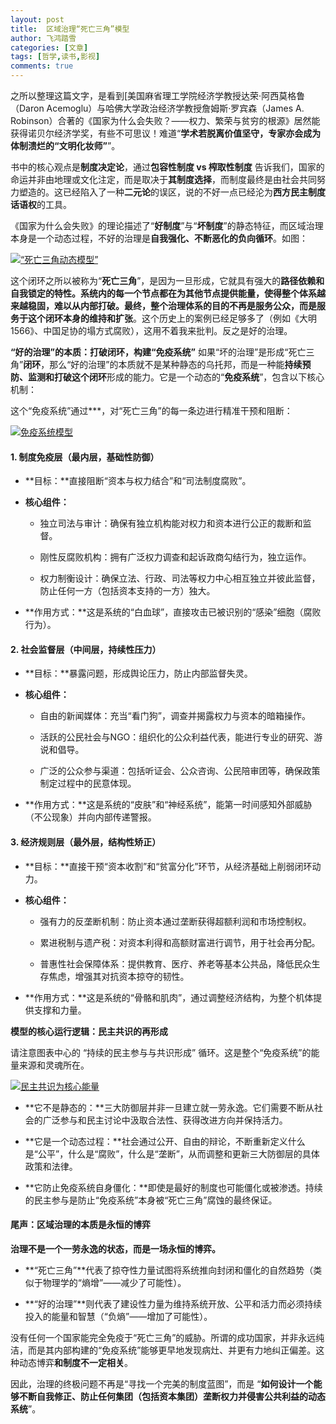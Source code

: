 ```yaml
---
layout: post
title:  区域治理“死亡三角”模型
author: 飞鸿踏雪
categories: [文章]
tags: [哲学,读书,影视]
comments: true
---
```

之所以整理这篇文字，是看到[美国麻省理工学院经济学教授达荣·阿西莫格鲁（Daron Acemoglu）与哈佛大学政治经济学教授詹姆斯·罗宾森（James A. Robinson）合著的《国家为什么会失败？——权力、繁荣与贫穷的根源》居然能获得诺贝尔经济学奖，有些不可思议！难道“**学术若脱离价值坚守，专家亦会成为体制溃烂的“文明化妆师”**”。

书中的核心观点是**制度决定论**，通过**包容性制度 vs 榨取性制度** 告诉我们，国家的命运并非由地理或文化注定，而是取决于**其制度选择**，而制度最终是由社会共同努力塑造的。这已经陷入了一种**二元论**的误区，说的不好一点已经沦为**西方民主制度话语权**的工具。

《国家为什么会失败》的理论描述了“**好制度**”与“**坏制度**”的静态特征，而区域治理本身是一个动态过程，不好的治理是**自我强化、不断恶化的负向循环**。如图：

[![“死亡三角动态模型”](https://s21.ax1x.com/2025/08/25/pVyAstf.jpg)](https://imgse.com/i/pVyAstf)

这个闭环之所以被称为“**死亡三角**”，是因为一旦形成，它就具有强大的**路径依赖和自我锁定的特性。系统内的每一个节点都在为其他节点提供能量，使得整个体系越来越稳固，难以从内部打破。最终，整个治理体系的目的不再是服务公众，而是服务于这个闭环本身的维持和扩张**。这个历史上的案例已经足够多了（例如《大明1566》、中国足协的塌方式腐败），这用不着我来批判。反之是好的治理。

**“好的治理”的本质：打破闭环，构建“免疫系统”**
如果“坏的治理”是形成“死亡三角”**闭环**，那么“好的治理”的本质就不是某种静态的乌托邦，而是一种能**持续预防、监测和打破这个闭环**形成的能力。它是一个动态的“**免疫系统**”，包含以下核心机制：


这个“免疫系统”通过***，对“死亡三角”的每一条边进行精准干预和阻断：


[![免疫系统模型](https://s21.ax1x.com/2025/08/25/pVyArAP.jpg)](https://imgse.com/i/pVyArAP)

#### 1. 制度免疫层（最内层，基础性防御）

- **目标：**直接阻断“资本与权力结合”和“司法制度腐败”。

- **核心组件：**

  * 独立司法与审计：确保有独立机构能对权力和资本进行公正的裁断和监督。

  * 刚性反腐败机构：拥有广泛权力调查和起诉政商勾结行为，独立运作。

  * 权力制衡设计：确保立法、行政、司法等权力中心相互独立并彼此监督，防止任何一方（包括资本支持的一方）独大。

- **作用方式：**这是系统的“白血球”，直接攻击已被识别的“感染”细胞（腐败行为）。



#### 2. 社会监督层（中间层，持续性压力）

- **目标：**暴露问题，形成舆论压力，防止内部监督失灵。

- **核心组件：**

  * 自由的新闻媒体：充当“看门狗”，调查并揭露权力与资本的暗箱操作。

  * 活跃的公民社会与NGO：组织化的公众利益代表，能进行专业的研究、游说和倡导。

  * 广泛的公众参与渠道：包括听证会、公众咨询、公民陪审团等，确保政策制定过程中的民意体现。

- **作用方式：**这是系统的“皮肤”和“神经系统”，能第一时间感知外部威胁（不公现象）并向内部传递警报。


#### 3. 经济规则层（最外层，结构性矫正）

- **目标：**直接干预“资本收割”和“贫富分化”环节，从经济基础上削弱闭环动力。

- **核心组件：**

  * 强有力的反垄断机制：防止资本通过垄断获得超额利润和市场控制权。

  * 累进税制与遗产税：对资本利得和高额财富进行调节，用于社会再分配。

  * 普惠性社会保障体系：提供教育、医疗、养老等基本公共品，降低民众生存焦虑，增强其对抗资本掠夺的韧性。

- **作用方式：**这是系统的“骨骼和肌肉”，通过调整经济结构，为整个机体提供支撑和力量。


**模型的核心运行逻辑：民主共识的再形成**

请注意图表中心的 “持续的民主参与与共识形成” 循环。这是整个“免疫系统”的能量来源和灵魂所在。

[![民主共识为核心能量](https://s21.ax1x.com/2025/08/25/pVyAyh8.jpg)](https://imgse.com/i/pVyAyh8)


- **它不是静态的：**三大防御层并非一旦建立就一劳永逸。它们需要不断从社会的广泛参与和民主讨论中汲取合法性、获得改进方向并保持活力。

- **它是一个动态过程：**社会通过公开、自由的辩论，不断重新定义什么是“公平”，什么是“腐败”，什么是“垄断”，从而调整和更新三大防御层的具体政策和法律。

- **它防止免疫系统自身僵化：**即使是最好的制度也可能僵化或被渗透。持续的民主参与是防止“免疫系统”本身被“死亡三角”腐蚀的最终保证。

#### 尾声：区域治理的本质是永恒的博弈

**治理不是一个一劳永逸的状态，而是一场永恒的博弈。**

- **“死亡三角”**代表了掠夺性力量试图将系统推向封闭和僵化的自然趋势（类似于物理学的“熵增”——减少了可能性）。

- **“好的治理”**则代表了建设性力量为维持系统开放、公平和活力而必须持续投入的能量和智慧（“负熵”——增加了可能性）。

没有任何一个国家能完全免疫于“死亡三角”的威胁。所谓的成功国家，并非永远纯洁，而是其内部构建的“免疫系统”能够更早地发现病灶、并更有力地纠正偏差。这种动态博弈**和制度不一定相关**。

因此，治理的终极问题不再是“寻找一个完美的制度蓝图”，而是 “**如何设计一个能够不断自我修正、防止任何集团（包括资本集团）垄断权力并侵害公共利益的动态系统**”。